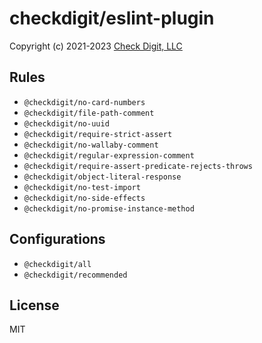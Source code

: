 # checkdigit/eslint-plugin

Copyright (c) 2021-2023 [Check Digit, LLC](https://checkdigit.com)

## Rules

- `@checkdigit/no-card-numbers`
- `@checkdigit/file-path-comment`
- `@checkdigit/no-uuid`
- `@checkdigit/require-strict-assert`
- `@checkdigit/no-wallaby-comment`
- `@checkdigit/regular-expression-comment`
- `@checkdigit/require-assert-predicate-rejects-throws`
- `@checkdigit/object-literal-response`
- `@checkdigit/no-test-import`
- `@checkdigit/no-side-effects`
- `@checkdigit/no-promise-instance-method`

## Configurations

- `@checkdigit/all`
- `@checkdigit/recommended`

## License

MIT
